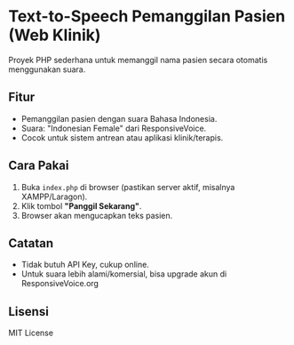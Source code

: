 # Text-to-Speech Pemanggilan Pasien (Web Klinik)

Proyek PHP sederhana untuk memanggil nama pasien secara otomatis menggunakan suara.

## Fitur

- Pemanggilan pasien dengan suara Bahasa Indonesia.
- Suara: "Indonesian Female" dari ResponsiveVoice.
- Cocok untuk sistem antrean atau aplikasi klinik/terapis.

## Cara Pakai

1. Buka `index.php` di browser (pastikan server aktif, misalnya XAMPP/Laragon).
2. Klik tombol **"Panggil Sekarang"**.
3. Browser akan mengucapkan teks pasien.

## Catatan

- Tidak butuh API Key, cukup online.
- Untuk suara lebih alami/komersial, bisa upgrade akun di ResponsiveVoice.org

## Lisensi

MIT License
